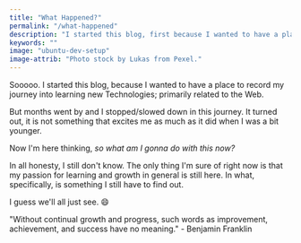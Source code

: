 ```yaml
---
title: "What Happened?"
permalink: "/what-happened"
description: "I started this blog, first because I wanted to have a place to record my journey into learning new Technologies; primarily related to the Web."
keywords: ""
image: "ubuntu-dev-setup"
image-attrib: "Photo stock by Lukas from Pexel."
---
```

<span class="first-letter">S</span>ooooo. I started this blog, because I wanted to have a place to record my journey into learning new Technologies; primarily related to the Web.

But months went by and I stopped/slowed down in this journey. It turned out, it is not something that excites me as much as it did when I was a bit younger. <!--more-->

Now I'm here thinking, *so what am I gonna do with this now?*

In all honesty, I still don't know. The only thing I'm sure of right now is that my passion for learning and growth in general is still here. In what, specifically, is something I still have to find out.

I guess we'll all just see. :smile:

"Without continual growth and progress, such words as improvement, achievement, and success have no meaning." - Benjamin Franklin